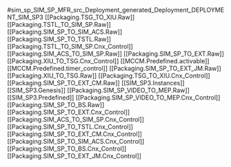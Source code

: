 #sim_sp_SIM_SP_MFR_src_Deployment_generated_Deployment_DEPLOYMENT_SIM_SP3
[[Packaging.TSG_TO_XIU.Raw]]
[[Packaging.TSTL_TO_SIM_SP.Raw]]
[[Packaging.SIM_SP_TO_SIM_ACS.Raw]]
[[Packaging.SIM_SP_TO_TSTL.Raw]]
[[Packaging.TSTL_TO_SIM_SP.Cnx_Control]]
[[Packaging.SIM_ACS_TO_SIM_SP.Raw]]
[[Packaging.SIM_SP_TO_EXT.Raw]]
[[Packaging.XIU_TO_TSG.Cnx_Control]]
[[MCCM.Predefined.activable]]
[[MCCM.Predefined.timer_control]]
[[Packaging.SIM_SP_TO_EXT_JM.Raw]]
[[Packaging.XIU_TO_TSG.Raw]]
[[Packaging.TSG_TO_XIU.Cnx_Control]]
[[Packaging.SIM_SP_TO_EXT_CM.Raw]]
[[SIM_SP3.Instances]]
[[SIM_SP3.Genesis]]
[[Packaging.SIM_SP_VIDEO_TO_MEP.Raw]]
[[SIM_SP3.Predefined]]
[[Packaging.SIM_SP_VIDEO_TO_MEP.Cnx_Control]]
[[Packaging.SIM_SP_TO_BS.Raw]]
[[Packaging.SIM_SP_TO_EXT.Cnx_Control]]
[[Packaging.SIM_ACS_TO_SIM_SP.Cnx_Control]]
[[Packaging.SIM_SP_TO_TSTL.Cnx_Control]]
[[Packaging.SIM_SP_TO_EXT_CM.Cnx_Control]]
[[Packaging.SIM_SP_TO_SIM_ACS.Cnx_Control]]
[[Packaging.SIM_SP_TO_BS.Cnx_Control]]
[[Packaging.SIM_SP_TO_EXT_JM.Cnx_Control]]
